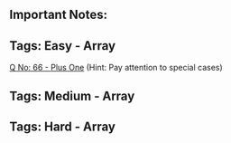 ## Important Notes: ##




## Tags: Easy - Array ##

[Q No: 66 - Plus One](https://leetcode.com/problems/plus-one/ "Q No: 66 - Plus One") 
(Hint: Pay attention to special cases)

## Tags: Medium - Array ##

## Tags: Hard - Array ##
